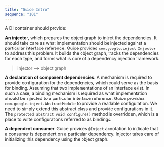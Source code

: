 ```yaml
---
title: "Guice Intro"
sequence: "101"
---
```


A DI container should provide:

**An injector**, which prepares the object graph to inject the dependencies.
It should take care as what implementation should be injected against a particular interface reference.
Guice provides `com.google.inject.Injector` to address this problem.
It builds the object graph, tracks the dependencies for each type,
and forms what is core of a dependency injection framework.

> injector --> object graph

**A declaration of component dependencies**.
A mechanism is required to provide configuration for the dependencies,
which could serve as the basis for binding.
Assuming that two implementations of an interface exist.
In such a case, a binding mechanism is required as
what implementation should be injected to a particular interface reference.
Guice provides `com.google.inject.AbstractModule` to provide a readable configuration.
We need to simply extend this abstract class and provide configurations in it.
The `protected abstract void configure()` method is overridden,
which is a place to write configurations referred to as bindings.

**A dependent consumer**.
Guice provides `@Inject` annotation to indicate that  
a consumer is dependent on a particular dependency.
Injector takes care of initializing this dependency using the object graph.



